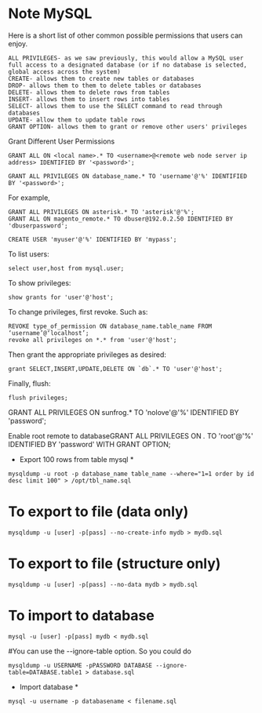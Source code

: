 # Note MySQL

Here is a short list of other common possible permissions that users can enjoy.
```
ALL PRIVILEGES- as we saw previously, this would allow a MySQL user full access to a designated database (or if no database is selected, global access across the system)
CREATE- allows them to create new tables or databases
DROP- allows them to them to delete tables or databases
DELETE- allows them to delete rows from tables
INSERT- allows them to insert rows into tables
SELECT- allows them to use the SELECT command to read through databases
UPDATE- allow them to update table rows
GRANT OPTION- allows them to grant or remove other users' privileges
```
Grant Different User Permissions
```
GRANT ALL ON <local name>.* TO <username>@<remote web node server ip address> IDENTIFIED BY '<password>';

GRANT ALL PRIVILEGES ON database_name.* TO 'username'@'%' IDENTIFIED BY '<password>';
```
For example,
```
GRANT ALL PRIVILEGES ON asterisk.* TO 'asterisk'@'%';
GRANT ALL ON magento_remote.* TO dbuser@192.0.2.50 IDENTIFIED BY 'dbuserpassword';

CREATE USER 'myuser'@'%' IDENTIFIED BY 'mypass';
```
To list users:
```
select user,host from mysql.user;
```
To show privileges:
```
show grants for 'user'@'host';
```
To change privileges, first revoke. Such as:
```
REVOKE type_of_permission ON database_name.table_name FROM ‘username’@‘localhost’;
revoke all privileges on *.* from 'user'@'host';
```
Then grant the appropriate privileges as desired:
```
grant SELECT,INSERT,UPDATE,DELETE ON `db`.* TO 'user'@'host';
```
Finally, flush:
```
flush privileges;
```
GRANT ALL PRIVILEGES ON sunfrog.* TO 'nolove'@'%' IDENTIFIED BY 'password';

Enable root remote to databaseGRANT ALL PRIVILEGES ON *.* TO 'root'@'%' IDENTIFIED BY 'password' WITH GRANT OPTION;

* Export 100 rows from table mysql *
```
mysqldump -u root -p database_name table_name --where="1=1 order by id desc limit 100" > /opt/tbl_name.sql
```
# To export to file (data only)
```
mysqldump -u [user] -p[pass] --no-create-info mydb > mydb.sql
```
# To export to file (structure only)
```
mysqldump -u [user] -p[pass] --no-data mydb > mydb.sql
```
# To import to database
```
mysql -u [user] -p[pass] mydb < mydb.sql
```
#You can use the --ignore-table option. So you could do
```
mysqldump -u USERNAME -pPASSWORD DATABASE --ignore-table=DATABASE.table1 > database.sql
```
* Import database *
```
mysql -u username -p databasename < filename.sql
```